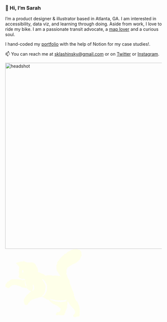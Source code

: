 ### 👋 Hi, I’m Sarah

I’m a product designer & illustrator based in Atlanta, GA. I am interested in accessibility, data viz, and learning through doing. Aside from work, I love to ride my bike. I am a passionate transit advocate, a [map lover](https://sarahlashinsky.com/storymap/) and a curious soul.

I hand-coded my [portfolio](https://sarahlashinsky.com/) with the help of Notion for my case studies!.

📫 You can reach me at sklashinsky@gmail.com or on [Twitter](https://twitter.com/SarahLashinsky) or [Instagram](https://www.instagram.com/sarahlashinsky/).

<img src="https://images.squarespace-cdn.com/content/v1/671917ee2ac0f92a90b9d47a/9c47e0fd-a1b6-4c53-b759-294a10ffe962/headshot2024.jpg" alt="headshot" width="600"/>

<svg width="246" height="221" viewBox="0 0 246 221" fill="none" xmlns="http://www.w3.org/2000/svg">
<path d="M225.354 221H224.396C223.249 220.505 222.599 218.656 220.753 219.826C220.077 218.774 219.18 217.819 218.815 216.693C218.354 215.269 219.545 214.178 220.213 213.03C220.569 212.421 221.03 211.869 221.443 211.291C221.676 210.966 221.896 210.629 222.151 210.322C222.41 210.011 222.656 209.639 222.994 209.455C224.084 208.863 224.576 207.952 224.712 206.769C224.721 206.681 225.016 206.62 225.081 206.589C224.919 205.753 224.752 205.038 224.646 204.315C224.572 203.798 224.37 202.948 224.589 202.804C226.044 201.853 224.712 200.845 224.352 200.604C222.731 199.531 223.513 198.063 223.24 196.832C222.792 196.24 222.463 195.557 222.019 194.957C221.83 194.703 221.399 194.637 221.092 194.462C220.701 194.234 220.248 194.05 219.958 193.73C219.523 193.248 219.272 192.595 218.815 192.139C218.038 191.368 217.137 190.724 216.337 189.971C216.087 189.734 215.955 189.344 215.832 189.002C215.371 187.719 215.032 186.356 213.253 186.281C212.985 186.268 212.607 185.913 212.501 185.633C212.202 184.836 212 184.043 211.064 183.674C210.858 183.591 210.902 182.96 210.774 182.605C210.625 182.189 210.915 181.655 210.076 181.427C209.43 181.256 208.942 180.428 208.432 179.854C208.028 179.394 207.694 178.872 207.325 178.377C207.039 178.066 206.991 177.514 206.688 177.194C205.708 176.156 204.601 175.266 204.188 173.768C203.99 173.049 203.493 172.182 202.883 171.866C201.859 171.336 201.657 170.491 201.349 169.597C201.288 169.422 201.041 169.312 200.883 169.172C200.778 169.365 200.541 169.606 200.589 169.746C200.853 170.513 200.527 170.924 199.859 171.222C199.627 171.328 199.429 171.512 199.218 171.656C199.407 171.963 199.499 172.318 199.706 172.41C200.602 172.813 200.844 173.391 200.396 174.268C200.347 174.364 200.338 174.539 200.396 174.618C201.279 175.823 200.317 176.603 199.939 177.124C200.202 177.97 200.558 178.557 200.505 179.109C200.453 179.674 199.925 180.178 199.732 180.752C199.495 181.44 199.051 182.338 199.301 182.842C199.644 183.53 199.446 183.898 199.152 184.362C198.59 185.247 198.361 186.067 199.394 186.803C199.534 186.904 199.622 187.228 199.578 187.416C199.31 188.643 198.787 189.861 198.774 191.088C198.761 192.231 198.357 193.077 197.614 193.721C196.744 194.47 195.896 195.101 196.01 196.416C196.028 196.609 195.637 196.841 195.4 197.09C196.129 197.625 196.322 198.33 195.795 199.049C195.347 199.662 194.754 200.166 194.174 200.766C194.314 200.981 194.49 201.248 194.644 201.481C194.143 201.638 193.712 201.779 193.159 201.958C194.174 203.054 192.666 204.767 193.967 205.38C193.686 205.818 193.479 206.502 193.022 206.782C192.24 207.264 192.157 208.666 190.856 208.408C190.856 208.706 190.847 209.004 190.86 209.297C190.904 210.165 191.159 211.098 190.922 211.882C190.795 212.316 189.845 212.504 189.265 212.802C189.151 213.148 188.936 213.429 188.677 213.661C188.347 213.955 187.978 214.209 187.591 214.507C187.407 214.139 187.262 213.841 187.108 213.534C186.66 213.626 186.282 213.762 185.895 213.775C185.232 213.797 184.753 213.823 184.278 214.546C183.997 214.971 182.767 215.116 182.134 214.897C180.855 214.459 179.726 213.595 178.25 213.775C177.705 213.841 177.142 213.692 176.589 213.718C176.193 213.736 175.806 213.876 175.415 213.963C174.98 214.034 174.264 214.003 174.075 213.674C173.702 213.026 173.403 213.091 172.774 213.227C171.469 213.516 170.121 213.617 168.785 213.784C168.086 213.871 167.383 214.003 166.684 213.985C165.951 213.963 165.221 213.779 164.202 213.626C163.204 212.307 163.261 212.312 163.354 211.475C163.411 210.936 163.261 210.375 163.209 209.827C163.072 209.792 162.941 209.757 162.804 209.718C163.103 209.424 163.424 209.157 163.688 208.837C164.057 208.386 164.641 207.917 164.676 207.426C164.751 206.357 165.291 205.801 166.214 205.88C167.124 205.954 167.396 205.477 167.695 204.854C167.862 204.508 167.862 204.149 168.547 204.276C169.233 204.403 170.011 204.044 170.762 203.899C170.969 203.965 171.267 204.175 171.5 204.118C172.709 203.825 174.277 204.289 174.87 202.598C174.928 202.436 175.27 202.265 175.472 202.274C176.408 202.313 176.452 201.647 176.545 201.012C176.615 200.508 176.567 199.969 176.729 199.505C177.34 197.791 178.034 196.109 178.658 194.4C179.062 193.296 178.54 192.437 177.485 191.771C176.848 191.368 175.538 191.636 175.719 190.61C175.226 190.264 174.91 190.036 174.585 189.822C173.46 189.086 173.223 187.14 171.724 187.443C170.99 186.676 170.52 186.01 169.892 185.572C168.574 184.656 167.168 183.858 165.801 183.008C165.467 182.798 165.16 182.509 164.799 182.382C163.758 182.018 162.325 182.031 161.723 181.322C160.599 179.99 159.434 179.249 157.712 179.35C157.575 179.359 157.426 179.223 157.29 179.148C156.455 178.688 155.66 178.114 154.776 177.79C152.83 177.076 151.318 175.753 149.75 174.495C149.666 174.43 149.618 174.329 149.534 174.259C148.647 173.514 147.755 172.773 146.871 172.02C146.713 171.888 146.63 171.669 146.467 171.542C146.001 171.174 145.193 170.898 145.101 170.46C144.907 169.549 144.261 169.281 143.629 168.944C142.583 168.383 142.192 167.402 141.823 166.377C141.682 165.982 141.506 165.334 141.256 165.29C140.14 165.088 139.753 164.085 138.971 163.419C137.934 164.475 136.739 164.195 135.574 163.743C134.283 163.248 133.021 162.67 131.672 162.096C131.47 161.737 131.286 160.878 130.802 160.65C129.919 160.229 128.86 160.181 127.876 159.975C127.546 159.498 127.129 159.121 126.65 158.862C126.11 158.569 125.367 158.516 124.967 158.109C123.785 156.913 121.856 157.145 120.784 155.8C120.432 155.357 119.866 155.064 119.593 154.586C119 153.552 118.679 153.434 117.928 154.354C117.247 155.186 116.588 155.708 115.59 154.761C114.883 156.049 113.868 156.382 112.497 156.295C111.196 156.212 109.812 156.133 108.63 156.974C108.485 157.079 108.221 157.189 108.103 157.127C107.061 156.606 106.389 156.347 105.642 157.815C105.163 158.753 103.55 158.915 102.311 159.016C101.015 159.121 99.4991 158.564 98.7258 160.251C98.6599 160.391 98.137 160.479 97.948 160.374C97.1703 159.936 96.643 160.028 96.2387 160.865C96.0718 161.211 95.7422 161.482 95.5137 161.754C94.4196 161.163 89.7355 162.582 89.239 163.41C88.6502 163.41 88.1712 163.397 87.6967 163.41C87.1342 163.428 86.5762 163.476 86.1939 163.498C85.9347 164.068 85.8336 164.716 85.4557 165.023C84.7922 165.562 83.9574 165.895 83.1005 166.368C82.2261 165.794 81.4132 165.873 81.3956 166.714C81.378 167.643 81.1056 168.151 80.1697 168.379C79.783 168.471 79.3524 168.799 79.1502 169.146C78.5746 170.114 78.1001 171.139 77.6035 172.147C77.3311 172.699 77.2564 173.334 76.3644 173.365C75.8723 173.382 75.1824 173.698 74.9451 174.092C74.3431 175.087 73.7631 176.165 73.5258 177.286C73.2754 178.474 73.0776 179.521 71.8209 180.025C71.6803 180.082 71.6496 180.362 71.5309 180.511C71.4211 180.643 71.2629 180.822 71.1223 180.822C70.1336 180.84 69.123 180.919 68.1607 180.752C67.7872 180.686 67.5675 180.787 67.2907 180.8C66.425 180.848 65.4188 181.957 64.7245 180.936C63.8985 179.722 62.1364 179.157 62.1892 177.304C62.198 176.997 61.7498 176.682 61.5257 176.362C61.3719 176.138 61.0599 175.836 61.117 175.687C61.7981 173.943 60.3129 172.743 59.8559 171.367C58.9947 168.795 60.0405 166.525 60.1723 164.133C60.2426 162.819 60.559 161.509 61.8025 160.681C61.9035 160.615 61.7673 160.251 61.8684 160.115C62.154 159.73 62.5011 159.393 62.8263 159.042C63.0548 158.801 63.3975 158.613 63.5074 158.328C63.8809 157.333 63.5469 155.975 65.0365 155.585C65.1727 155.55 65.2694 155.283 65.3441 155.107C65.6341 154.433 65.9065 153.754 66.1746 153.092C67.3873 153.355 68.3716 152.33 68.2266 151.081C68.1387 150.292 69.3647 148.373 70.0853 148.194C70.4895 148.093 70.9993 148.137 71.2849 147.9C71.8605 147.427 72.3043 146.796 72.814 146.244C73.3017 145.718 73.7456 145.131 74.3124 144.71C74.8573 144.312 75.6262 144.206 76.1315 143.777C76.6588 143.33 77.0587 142.686 77.3618 142.055C77.4893 141.792 77.23 141.345 77.1465 140.982C77.2388 141.074 77.3355 141.166 77.4278 141.258C78.5395 140.636 79.66 140.022 80.7585 139.382C82.1602 138.568 81.9624 137.139 82.0635 135.969C80.9166 135.654 79.7215 135.505 78.7152 134.992C77.8979 134.576 76.1667 134.992 76.527 133.139C76.5314 133.113 76.3952 133.069 76.3292 133.021C75.6526 132.525 74.9715 132.026 73.974 131.29C73.6621 130.939 73.0601 130.256 72.4317 129.546C72.2823 129.901 72.1637 130.195 72.0362 130.506C70.3138 129.301 69.9666 127.39 69.1845 125.607C68.2442 126.641 67.3346 127.04 66.3591 125.866C65.8846 126.207 65.4583 126.483 65.0673 126.803C64.5356 127.237 64.1006 127.312 63.7359 126.606C63.5733 126.295 63.3712 125.984 63.1207 125.747C62.1408 124.814 61.2752 124.902 60.805 126.002C60.1811 125.888 59.5395 125.769 58.8585 125.647C58.7178 125.322 58.5553 124.937 58.4322 124.648C57.3513 124.696 56.3626 124.744 55.2553 124.797C55.1894 124.718 54.9082 124.28 54.8379 124.31C53.7789 124.779 53.2472 124.1 52.6848 123.421C52.6057 123.329 52.3728 123.285 52.241 123.324C51.1732 123.622 50.7426 122.952 50.3735 122.128C49.0333 122.571 48.8092 121.099 47.8689 120.669C46.7704 121.695 45.7334 120.814 45.1973 120.1C44.3273 118.943 43.5495 119.175 42.5697 119.727C42.4291 119.543 42.3456 119.342 42.1918 119.245C41.6162 118.886 41.2383 117.799 40.4869 118.229C39.6169 118.728 39.0325 118.343 38.6194 117.891C37.6439 116.836 36.3565 117.19 35.2184 116.967C33.9881 116.726 32.7138 116.717 31.4659 116.56C31.3297 116.542 31.255 116.191 31.1231 116.021C30.7101 115.486 29.7917 115.499 29.5017 116.043C29.6336 116.305 29.7698 116.573 29.9192 116.866C29.5633 117.125 29.2601 117.348 28.9613 117.563C28.2319 117.094 27.5596 116.66 26.9136 116.244C26.3512 116.665 25.8547 117.296 25.2395 117.445C24.3167 117.664 23.2973 117.445 22.3482 117.598C21.7418 117.694 21.0124 117.992 20.6609 118.448C20.1731 119.083 19.9842 119.951 19.7337 120.569C18.9428 120.477 18.4287 120.415 17.9146 120.354C17.9761 120.731 18.0332 121.107 18.1211 121.66C14.9135 122.321 13.5337 125.322 11.1565 127C9.96574 126.878 8.731 126.764 7.50067 126.611C7.24142 126.58 6.96898 126.431 6.75807 126.264C5.90123 125.572 5.09711 124.81 4.20512 124.166C3.79208 123.868 3.19889 123.574 2.73312 123.631C1.81476 123.745 1.54232 123.215 1.182 122.597C0.843661 122.019 0.395466 121.506 0 120.967C0 120.888 0 120.81 0 120.731C0.149398 120.569 0.369119 120.433 0.430636 120.244C0.637157 119.587 0.795326 118.912 0.9623 118.242C0.988665 118.128 1.01504 118.005 1.00186 117.891C0.698669 115.552 1.22596 113.576 3.39663 112.27C3.63391 112.13 3.75695 111.779 3.89756 111.508C4.17878 110.964 4.30179 110.097 4.72362 109.917C5.96274 109.391 6.39336 108.366 6.67898 107.275C6.89868 106.447 7.37764 106.171 8.11145 105.974C8.93314 105.755 10.0712 105.65 10.4579 105.08C11.2005 103.976 11.8859 103.161 13.2789 102.819C14.1928 102.596 14.9706 101.785 15.7967 101.216C16.1042 101.005 16.4953 100.799 16.6359 100.493C17.1281 99.4325 17.8531 98.8629 19.0614 98.7972C20.0677 98.7402 21.0915 98.5869 22.0582 98.3064C22.7129 98.118 23.2841 97.6448 23.9257 97.2768C24.3123 98.4861 24.9583 98.8278 25.881 98.324C26.6544 97.9033 27.3135 97.7193 27.6738 98.2188C28.2626 98.1224 28.6273 97.9997 28.9832 98.0129C30.8243 98.083 32.6391 98.5387 34.489 97.7281C35.0075 97.5003 35.6183 96.5845 36.4663 97.3031C37.4242 98.1137 38.4041 98.3196 39.3181 97.1936C39.3576 97.1454 39.5641 97.176 39.6476 97.233C40.3111 97.7149 41.4228 97.2856 41.8447 98.3371C41.9062 98.4948 42.5433 98.4072 42.908 98.4686C43.4836 98.5649 44.0505 98.7095 44.6305 98.8015C45.0259 98.8629 45.4434 98.9505 45.8301 98.8892C46.6737 98.7621 47.9172 98.1224 48.26 98.451C48.9982 99.1608 49.8287 99.117 50.6152 99.3098C52.0037 99.6559 53.4318 99.8531 54.8291 100.112C54.6929 100.502 54.5391 100.94 54.3721 101.417C54.9829 101.785 55.5366 102.114 56.2001 102.513C56.1605 101.917 56.1341 101.509 56.121 101.251C57.9093 100.015 59.6714 100.006 61.5125 100.826C62.1013 101.089 62.7868 101.128 63.5953 101.308V96.7335C62.7868 96.843 62.1452 97.0008 61.5037 96.9964C60.6776 96.9876 59.8515 96.751 59.0298 96.7905C56.9075 96.8912 54.794 97.084 52.6848 97.2417C52.0521 95.8966 51.9466 95.8616 49.754 96.234C49.5211 94.8407 49.8814 94.8363 45.6147 94.3106C45.4302 92.0234 43.4968 90.8186 42.183 89.1974C44.134 86.5379 44.8766 83.5059 45.6411 80.141C44.9205 80.5002 44.4635 80.7325 43.8835 81.0216C43.8615 79.4706 42.8026 77.959 44.2262 76.5701C44.3009 76.5 44.3405 76.351 44.3273 76.2459C44.2043 75.1724 44.0197 74.099 43.945 73.0211C43.8703 71.9477 43.6287 70.7735 43.9582 69.8139C44.4723 68.3111 44.4196 66.909 44.1164 65.4325C44.0724 65.209 44.2262 64.9417 44.2878 64.6964C44.4811 63.9209 44.6788 63.1497 44.859 62.3742C45.0084 61.7302 45.2017 61.0817 45.2501 60.4245C45.3072 59.6796 45.2237 58.926 45.1973 58.1724C43.967 58.3652 43.6242 57.6817 43.5891 56.617C43.5891 56.4724 43.2508 56.341 43.0706 56.1964C42.8685 56.0387 42.5653 55.916 42.4862 55.7101C41.9853 54.3781 41.4931 53.068 39.9508 52.5642C39.7926 52.5116 39.6257 52.2969 39.5817 52.1304C39.34 51.1051 38.5711 50.6057 37.7274 50.1369C37.5077 50.0142 37.2529 49.7513 37.2177 49.5191C37.1386 49.0459 36.9672 48.5814 36.664 48.2003C36.1236 47.5255 35.2492 47.5912 34.8977 46.7106C34.4978 45.7028 37.8768 43.5647 37.7758 44.0686C38.8699 44.2657 40.3595 43.8451 41.4184 43.5033C42.1566 43.2667 42.9827 43.2317 43.6945 42.982C44.2438 42.7935 44.7228 42.3773 45.2764 42.2283C47.3109 41.685 49.3541 41.1856 51.4808 41.1374C52.2893 41.1198 53.2429 41.2425 53.8712 40.8701C54.9346 40.2348 55.6552 40.5853 56.6922 41.4747C57.259 40.7781 57.8039 40.1121 58.2301 39.5951C59.0826 39.5951 59.8252 39.582 60.5678 39.6039C60.8182 39.6126 61.262 39.6696 61.2884 39.7791C61.5696 40.9402 62.6725 41.0103 63.4063 41.5843C64.4477 42.3948 64.9311 42.0399 65.5462 41.3082C66.4953 41.834 66.6931 43.4814 68.2398 42.9732C68.2925 42.9557 68.3804 43.0345 68.4507 43.0696C69.4877 43.6216 70.4764 44.0686 71.7638 43.7224C72.4185 43.5428 73.2402 43.9941 73.9916 44.1299C74.2465 44.1737 74.5409 44.1869 74.7738 44.0992C75.7756 43.7356 76.7159 43.166 77.7705 44.1255C78.0298 44.3621 78.7328 44.1562 79.2205 44.0861C80.9298 43.8539 82.6303 43.534 84.3484 43.3807C84.7439 43.3456 85.3415 44.1649 85.5743 44.0466C86.5762 43.5472 86.9101 44.2307 87.3144 44.8397C88.8391 43.7881 89.6652 43.6742 90.421 45.199C90.9307 46.2242 91.313 46.2374 92.1347 46.176C92.2973 46.1629 92.4599 46.4915 92.6576 46.5835C93.0311 46.7544 93.4353 46.9866 93.8264 46.9866C94.8854 46.9822 95.6148 47.5825 95.773 48.6253C95.8081 48.8531 96.1113 49.1335 96.353 49.2167C97.0297 49.4533 97.6141 49.6593 97.5394 50.575C97.5042 51.0175 97.5526 51.6046 97.8118 51.9157C98.7917 53.0856 99.877 54.1722 100.94 55.3113C100.694 55.4515 100.413 55.6093 99.9869 55.8502C100.791 56.6214 101.657 57.3443 101.099 58.5536C101.09 58.5711 101.213 58.6412 101.27 58.6938C102.004 59.3817 102.07 60.7093 103.379 60.8626C103.489 60.8758 103.599 61.1474 103.656 61.3139C104.135 62.7335 104.732 64.1268 105.044 65.5814C105.528 67.8335 105.813 70.1294 106.174 72.3595C105.598 72.6838 105.058 72.9817 104.302 73.4067C105.532 74.2435 106.503 74.9008 107.672 75.6938C107.663 75.6938 107.984 75.5668 108.116 75.5098C108.713 75.7508 109.162 75.9436 109.623 76.11C110.045 76.2634 110.546 76.2984 110.884 76.5526C111.31 76.8724 111.605 77.3631 111.723 77.5077C112.413 77.5077 112.866 77.3763 113.173 77.5296C114.347 78.1255 115.428 78.901 116.623 79.4356C117.423 79.7948 118.363 79.8299 119.224 80.0665C119.914 80.2549 120.577 80.5222 121.439 80.8201C122.23 81.3415 123.218 81.9943 124.251 82.6778C124.356 82.6121 124.55 82.4894 124.809 82.3273C125.398 83.1072 125.973 83.874 126.549 84.6363C126.698 84.943 127.16 84.9343 127.533 85.1139C128.188 85.4294 129.049 85.5039 129.265 86.424C129.317 86.6562 129.48 86.8621 129.59 87.0768C129.818 86.9015 130.108 86.7701 130.258 86.5466C130.684 85.9113 131.062 85.6616 131.765 86.2794C132.011 86.4984 132.89 86.4941 132.964 86.3407C133.527 85.1972 134.406 85.5214 135.315 85.6397C135.702 85.6923 136.119 85.4381 136.528 85.3417C137.117 85.2015 137.701 85.0438 138.299 84.9562C139.142 84.8291 139.999 84.759 141.067 84.6363C141.607 84.9606 142.372 85.425 143.15 85.8631C143.273 85.9332 143.519 85.9551 143.611 85.8807C144.877 84.8379 146.327 85.4732 147.689 85.4469C148.686 85.4294 149.675 85.4557 150.602 86.1041C151.411 86.6693 152.417 86.9541 153.291 87.3397C153.634 86.9673 153.915 86.6606 154.069 86.4941C154.684 86.7131 155.198 87.0987 155.567 86.9892C156.424 86.7438 157.079 85.758 158.169 86.3276C158.186 86.3363 158.292 86.091 158.371 86.0778C159.061 85.9858 160.146 85.6222 160.361 85.9113C160.867 86.5773 161.152 86.3626 161.798 86.275C162.615 86.1655 163.714 85.9814 164.074 86.7219C165.669 86.5466 167.115 86.3933 168.626 86.2268C168.706 86.4984 168.719 86.6956 168.807 86.849C169.246 87.6069 172.805 88.01 173.412 87.3791C173.671 87.1119 173.926 86.8402 174.145 86.608C175.762 87.6332 177.296 88.6059 179.014 89.6969C178.32 88.4307 177.788 87.2915 177.098 86.2531C176.241 84.9649 175.341 83.6856 174.295 82.5508C173.205 81.3678 173.21 79.4093 171.469 78.6951C171.254 78.6075 171.171 78.1781 171.048 77.8977C170.872 77.5077 170.828 76.9776 170.538 76.7322C169.215 75.6237 169.268 73.468 167.444 72.7582C167.33 72.7144 167.26 72.5085 167.203 72.3639C166.966 71.7549 166.803 71.1108 166.495 70.5412C165.74 69.1479 164.9 67.8686 165.436 66.0897C165.656 65.358 165.423 64.1925 164.936 63.6098C163.771 62.2209 163.661 62.2778 165.067 61.4848C165.019 60.8407 164.957 60.2624 164.944 59.684C164.94 59.4036 165.111 59.1013 165.054 58.8384C164.777 57.4845 164.448 56.1438 164.158 54.7899C164.131 54.6716 164.246 54.4438 164.355 54.3868C165.195 53.9399 165.173 53.2126 165.094 52.4196C165.067 52.1392 165.16 51.7361 165.353 51.5696C166.434 50.6451 167.053 49.576 166.763 48.1082C166.741 47.9943 166.851 47.784 166.957 47.7314C167.831 47.2933 167.304 46.6887 167.273 46.0665C167.225 45.1552 166.561 44.2 167.572 43.2667C168.253 42.6402 168.912 41.6807 168.996 40.8131C169.075 39.9719 169.382 39.7879 169.989 39.56C170.283 39.4505 170.758 39.1964 170.753 39.0211C170.705 37.4876 171.579 37.9784 172.291 38.2675C172.515 37.4876 172.502 36.4536 172.985 36.09C174.097 35.2575 174.752 34.368 174.638 32.966C174.563 32.059 174.993 31.691 175.907 31.6691C176.378 31.6603 176.927 31.507 177.283 31.2265C177.801 30.8191 178.267 30.2889 178.592 29.7193C179.128 28.7948 179.533 27.7959 180.073 26.6611C180.104 26.6611 180.556 26.7443 180.772 26.5603C182.099 25.4036 184.05 24.8997 184.647 22.9894C184.915 22.135 185.75 22.1876 186.273 21.7758C187.367 20.9214 188.365 19.9443 189.375 18.9848C189.63 18.7438 189.766 18.3845 189.977 18.091C190.562 17.2673 190.817 16.1281 192.187 16.1018C192.908 16.0887 193.646 15.9046 194.327 15.6637C194.982 15.4358 195.575 15.0283 196.204 14.7173C196.48 14.5771 196.863 14.5508 197.052 14.3405C197.619 13.7139 198.115 13.026 198.686 12.3075C198.546 12.1979 198.295 12.0095 197.728 11.5758C198.695 11.3961 199.363 11.3085 200.004 11.1332C200.321 11.0456 200.69 10.8572 200.87 10.5987C201.696 9.41572 202.887 9.13969 204.254 9.20979C203.647 8.03119 204.856 7.84717 205.242 7.25129C205.374 7.04974 205.893 6.94459 206.174 7.01907C207.923 7.47474 208.687 7.14613 209.786 5.58195C210.177 5.02551 210.651 4.58299 211.495 4.39897C212.883 4.10103 214.189 3.4 215.533 2.87423C215.704 2.8085 215.946 2.6902 216.074 2.75592C216.917 3.19407 217.717 2.50618 217.849 2.125C218.402 0.547676 219.62 0.731702 220.797 0.644073C220.951 1.06031 221.083 1.40644 221.157 1.60361C222.129 1.4634 222.972 1.30567 223.82 1.23118C224.233 1.19613 224.725 1.4634 225.073 1.3232C225.912 0.985827 226.685 0.48634 227.582 0C227.74 0.184021 227.982 0.473196 228.28 0.828092C229.467 -0.0306704 230.917 1.89717 232.195 0.350517C233.856 2.79098 236.568 2.38788 238.496 2.78221C239.463 3.62783 240.127 4.20618 240.79 4.78453C241.256 5.19201 242.038 5.53814 242.126 6.01134C242.306 6.98402 242.724 7.31701 243.523 7.17242C243.607 9.31056 244.828 10.8134 245.918 12.1366C245.615 13.1005 245.114 13.9549 245.14 14.7917C245.18 16.0273 245.672 17.241 245.826 18.4853C245.975 19.6814 246.054 20.9126 245.958 22.1088C245.852 23.3969 245.861 24.834 244.147 25.3423C243.721 25.4693 243.066 26.2711 243.137 26.3894C244.108 28.0106 242.658 28.3392 241.84 28.9876C241.963 29.3513 242.28 29.7807 242.179 30.0611C241.753 31.2485 241.274 32.4358 240.667 33.5443C240.193 34.4162 239.533 35.1874 238.91 35.9716C238.598 36.3616 238.237 36.7997 237.802 36.9881C237.13 37.2773 236.37 37.3737 235.645 37.5534C235.777 37.641 235.904 37.733 236.036 37.8206C235.799 38.6794 235.719 39.6345 235.267 40.3619C235.034 40.7343 234.063 40.9621 233.571 40.8C232.709 40.5196 232.393 41.0541 232.015 41.4966C231.475 42.132 231.04 42.8549 230.534 43.5165C229.607 44.7301 229.018 44.8441 228.144 43.9546C227.358 44.5417 226.378 44.9755 226.589 46.1366C225.881 46.3075 225.169 46.417 224.506 46.6624C223.605 46.9997 222.731 47.4291 221.865 47.8497C221.553 47.9987 221.303 48.2616 221.004 48.4456C220.696 48.634 220.384 48.8794 220.041 48.9451C218.974 49.151 217.888 49.2737 216.812 49.449C216.68 49.4709 216.557 49.6067 216.456 49.7119C215.313 50.9168 214.175 52.1216 212.998 53.366C212.602 53.0593 212.268 52.8052 211.877 52.5028C210.581 54.3255 208.41 54.9345 207.14 56.4899C206.635 56.1351 206.319 55.9116 206.002 55.6881C205.734 56.0868 205.172 56.5644 205.251 56.8755C205.559 58.0629 204.627 58.2294 203.994 58.6456C203.735 58.8165 203.397 58.8603 203.137 59.0268C201.643 59.9907 199.851 60.81 199.816 62.8868C199.794 64.302 198.871 64.8497 198.146 65.7698C197.333 66.8039 197.219 68.4118 196.911 69.792C196.85 70.0637 197.355 70.4273 197.482 70.7866C197.623 71.1765 197.829 71.7198 197.667 72.0134C197.017 73.2008 197.517 74.283 197.75 75.4178C197.834 75.8121 197.614 76.2765 197.491 76.6972C197.232 77.591 196.01 78.2175 196.955 79.4618C197.302 79.9175 197.302 80.8858 197.074 81.4685C196.74 82.3317 196.656 82.7479 197.68 83.1116C199.165 83.6374 199.279 84.1588 198.888 85.7405C198.743 86.3363 198.783 87.0637 198.994 87.6376C199.345 88.6059 199.895 89.5041 200.369 90.4242C200.716 91.0902 201.085 91.7474 201.485 92.4835C201.415 92.6106 201.103 92.9567 201.178 93.0969C201.872 94.4157 202.619 95.7126 203.379 96.9964C203.625 97.4126 203.968 97.7763 204.276 98.1531C204.728 98.7095 205.093 99.4281 205.677 99.7655C206.451 100.212 207.76 102.53 207.255 103.284C206.525 104.37 207.097 105.146 207.514 106.075C207.931 107.004 208.169 108.016 208.472 108.997C208.489 109.05 208.388 109.129 208.362 109.199C208.098 109.952 207.839 110.71 207.69 111.153C208.287 112.134 208.894 112.87 209.188 113.712C209.412 114.356 208.656 115.241 209.909 115.692C210.269 115.823 210.186 116.971 210.454 117.594C211.179 119.272 212.29 120.783 212.615 122.637C212.708 123.154 212.848 123.666 213.028 124.157C213.472 125.349 213.938 126.532 214.43 127.702C214.817 128.617 215.291 129.494 215.656 130.414C215.946 131.145 216.126 131.916 216.372 132.718C216.372 133.148 216.197 133.765 216.408 134.195C217.014 135.452 217.77 136.64 218.486 137.849C218.591 138.029 218.921 138.164 218.917 138.309C218.851 139.658 219.312 140.78 220.182 141.805C220.402 142.064 220.353 142.577 220.375 142.975C220.402 143.483 220.208 144.075 220.411 144.478C220.731 145.122 221.303 145.644 221.742 146.187C220.709 147.677 220.564 150.524 221.698 151.773C222.981 153.184 223.122 154.967 223.341 156.575C223.5 157.728 223.913 158.043 224.572 158.297C225.49 159.239 223.565 160.317 225.191 161.417C226.25 162.135 226.545 163.954 227.235 165.251C227.533 165.811 227.876 166.596 228.364 166.753C229.436 167.095 229.493 167.928 229.761 168.716C229.845 168.957 229.937 169.299 230.121 169.382C230.868 169.711 231.655 169.952 232.441 170.232C232.565 171.463 232.204 172.791 233.435 173.654C233.861 173.952 234.388 174.259 234.581 174.688C234.827 175.236 234.726 175.928 234.88 176.528C235.131 177.501 235.236 178.662 235.851 179.341C236.335 179.876 236.449 180.305 236.559 180.914C236.691 181.62 236.827 182.404 237.235 182.956C237.965 183.951 238.29 185.234 238.312 186.207C238.343 187.613 238.611 188.533 239.762 189.248C239.81 189.278 239.81 189.383 239.832 189.449C239.542 189.607 239.248 189.769 239.12 189.839C239.309 191.101 239.424 192.214 239.661 193.305C239.753 193.726 240.338 194.08 240.338 194.47C240.346 195.605 240.324 196.779 240.043 197.87C239.678 199.29 239.037 200.635 240.25 201.971C240.368 202.098 240.241 202.611 240.07 202.813C239.221 203.812 239.125 204.767 240.14 205.691C239.788 206.081 239.494 206.401 239.182 206.743C239.731 207.308 239.885 207.803 239.441 208.583C239.134 209.131 239.019 210.138 239.323 210.612C240.215 211.996 239.138 213.302 239.41 214.616C239.424 214.673 239.34 214.748 239.305 214.818C239.059 215.335 238.813 215.852 238.567 216.373C237.908 217.035 237.064 217.701 236.128 218.178C235.57 218.463 234.854 218.608 234.225 218.56C233.162 218.485 232.116 218.174 231.053 218.043C230.829 218.016 230.464 218.275 230.328 218.498C229.761 219.436 229.023 219.927 227.88 220.054C227.01 220.15 226.18 220.628 225.332 220.934L225.354 221ZM133.663 136.609C133.298 135.286 133.32 135.303 134.23 134.142C134.436 133.879 134.625 133.323 134.489 133.113C133.219 131.132 134.34 129.196 134.489 127.237C134.59 125.87 134.581 124.494 134.546 123.123C134.511 121.909 133.514 120.569 134.994 119.793C134.696 118.869 134.41 118.089 134.195 117.291C134.054 116.765 134.151 116.139 133.909 115.679C132.942 113.834 131.888 112.038 130.86 110.224C130.301 109.238 129.502 108.314 129.216 107.253C128.561 104.844 126.496 103.371 125.477 101.229C125.442 101.15 125.27 101.141 125.16 101.093C124.097 100.659 123.007 100.269 122.572 99.0294C122.493 98.8059 122.19 98.6482 121.966 98.4861C121.597 98.2188 121.206 97.9734 120.894 97.7675C120.384 97.9866 119.76 98.1443 119.281 98.4992C118.895 98.784 118.38 99.3536 118.442 99.7041C118.609 100.637 119.259 101.352 120.204 101.676C121.399 102.088 122.199 102.714 122.357 104.125C122.48 105.212 124.075 105.593 123.983 106.903C125.569 107.096 125.059 108.27 125.042 108.958C127.081 110.973 127.735 113.273 127.599 115.622C128.254 116.029 128.755 116.336 129.251 116.643C129.146 116.673 129.04 116.708 128.935 116.739C128.988 117.502 128.926 118.299 129.128 119.018C129.379 119.903 129.831 120.739 130.24 121.576C130.697 122.51 130.108 123.013 129.511 123.539C129.344 123.688 129.181 123.846 129.018 123.999C129.972 124.954 129.972 125.844 129.511 127.084C128.931 128.644 128.491 130.287 129.62 131.868C129.704 131.982 129.489 132.486 129.291 132.591C127.784 133.411 127.287 134.835 128.28 136.276C128.834 137.082 128.364 137.393 127.959 137.862C127.823 138.02 127.608 138.213 127.617 138.379C127.713 140.246 126.096 141.451 125.784 143.159C125.565 144.338 124.036 144.758 124.022 146.121C124.018 146.52 123.737 147.024 123.425 147.287C122.713 147.887 121.716 148.229 121.171 148.934C120.432 149.889 119.822 150.901 118.736 151.537C118.574 151.633 118.565 152.43 118.71 152.514C119.272 152.834 119.945 153.223 120.542 153.18C122.282 153.044 123.359 151.664 124.629 150.678C125.266 150.183 125.776 149.53 126.356 148.965C126.712 148.614 127.129 148.321 127.459 147.948C127.771 147.598 127.981 147.16 128.276 146.791C128.522 146.485 128.873 146.257 129.093 145.937C129.721 145.013 130.31 144.057 130.925 143.094C130.855 142.774 130.543 142.235 130.697 141.924C131.207 140.903 131.927 139.987 132.472 138.979C132.753 138.458 132.832 137.827 133.079 136.99C133.096 136.977 133.395 136.793 133.681 136.613L133.663 136.609ZM156.837 168.672C158.195 168.962 159.351 169.198 160.502 169.461C160.902 169.553 161.288 169.803 161.684 169.812C162.76 169.833 163.863 169.61 164.914 169.763C166.407 169.987 167.871 170.447 169.338 170.832C170.134 171.043 170.903 171.463 171.698 171.494C172.353 171.52 173.016 171.073 173.697 170.92C174.242 170.797 174.892 170.618 175.358 170.802C176.312 171.183 177.173 171.792 178.113 172.327C178.733 171.525 179.453 171.244 180.442 171.604C180.824 171.744 181.519 171.739 181.738 171.498C182.683 170.451 183.562 170.837 184.564 171.345C184.849 171.49 185.32 171.279 185.706 171.227C185.882 171.205 186.058 171.174 186.234 171.135C186.95 170.986 187.692 170.911 188.369 170.653C188.94 170.434 189.428 170 189.696 169.829C190.39 170.302 190.904 170.815 191.52 171.012C191.854 171.117 192.412 170.745 192.772 170.464C193.33 170.035 193.752 169.426 194.327 169.019C195.123 168.458 196.45 168.646 196.603 167.174C196.639 166.837 197.39 166.574 197.869 166.236C197.684 165.68 197.478 165.04 197.276 164.431C196.727 164.484 196.221 164.519 195.72 164.589C194.978 164.698 193.875 164.576 193.563 165.01C192.609 166.333 191.796 165.509 190.869 165.18C190.592 165.08 190.21 165.194 189.903 165.281C189.463 165.408 189.05 165.632 188.615 165.772C188.061 165.947 187.416 165.96 186.95 166.258C186.286 166.688 185.794 166.889 185.403 165.908C184.041 167.367 182.903 165.965 181.576 165.842C180.776 167.599 178.913 165.987 178.069 166.67C177.226 166.508 176.681 166.359 176.123 166.311C175.617 166.263 174.914 166.543 174.624 166.298C173.346 165.215 171.922 165.237 170.643 165.903C169.83 166.328 169.545 166.087 169.066 165.614C168.451 165.005 167.871 164.703 167.137 165.592C166.588 166.258 165.406 166.087 164.856 165.465C164.681 165.268 164.377 165.093 164.123 165.08C163.279 165.031 162.431 165.08 161.583 165.045C161.302 165.031 161.02 164.882 160.748 164.777C160.401 164.641 160.067 164.484 159.72 164.348C159.298 164.181 158.876 164.019 158.445 163.875C158.16 163.778 157.857 163.651 157.567 163.66C156.793 163.686 156.024 163.857 155.255 163.827C154.618 163.8 153.757 163.774 153.414 163.384C152.918 162.823 152.478 162.806 151.903 162.915C150.497 163.182 149.262 162.88 148.133 161.978C147.882 161.776 147.355 161.697 147.056 161.815C146.366 162.087 146.023 161.956 145.505 161.382C145.206 161.049 144.31 161.241 143.686 161.202C143.712 161.706 143.536 162.416 143.8 162.679C144.674 163.533 145.628 164.379 146.705 164.944C147.75 165.491 149.183 165.211 150 166.363C150.026 166.403 150.154 166.39 150.233 166.377C151.551 166.184 152.615 166.986 153.805 167.275C154.412 167.419 155.075 167.884 155.585 167.744C156.767 167.419 156.837 168.077 156.842 168.664L156.837 168.672ZM86.3609 133.516C86.7036 133.954 86.9717 134.493 87.1255 134.462C88.637 134.169 90.3024 134.068 91.5635 133.314C92.2929 132.876 92.3412 131.338 92.7543 130.317C92.9256 129.897 93.2639 129.542 93.51 129.147C93.7077 128.832 94.0769 128.477 94.0373 128.183C93.8176 126.405 93.3299 124.639 93.2727 122.86C93.2244 121.375 92.5082 120.196 92.0907 118.877C91.8447 118.106 90.8692 117.721 91.1065 116.63C91.1856 116.275 90.2936 115.705 89.8454 115.236C89.4719 115.609 88.782 115.977 88.7732 116.354C88.7381 118.281 88.202 120.266 89.3708 122.111C89.6564 122.566 89.5861 123.289 89.5598 123.885C89.5202 124.832 89.384 125.778 89.2829 126.724C89.1994 127.548 89.1599 128.381 89.0017 129.187C88.8787 129.813 88.5228 130.392 88.4129 131.018C88.2855 131.75 88.0878 132.333 87.3276 132.653C86.998 132.788 86.7608 133.148 86.3565 133.52L86.3609 133.516ZM64.0347 115.994C64.8652 117.493 65.5462 118.772 66.2888 120.012C66.4163 120.227 66.8513 120.455 67.0666 120.398C68.1651 120.091 68.4287 119.473 68.0552 118.448C67.9102 118.054 67.9234 117.607 67.8268 117.19C67.7301 116.779 67.6246 116.367 67.462 115.981C67.1281 115.197 66.5964 114.461 66.4338 113.646C66.2273 112.629 65.9593 111.819 64.7509 111.657C65.4232 111.543 66.1306 111.639 65.5638 110.605C65.3177 110.154 65.0541 109.646 65.1464 109.002C65.2342 108.388 65.2255 107.582 64.8915 107.126C64.228 106.206 64.6059 105.457 65.0014 104.493C64.4565 104.287 63.938 104.094 63.3712 103.884V108.853C63.7051 108.774 64.039 108.699 64.373 108.62C63.3096 109.418 63.169 110.351 63.5337 111.525C63.8633 112.59 64.0259 113.703 64.3291 115.096C64.7553 114.579 64.9003 114.404 65.1288 114.128V115.924C64.8783 115.942 64.6674 115.955 64.0347 115.999V115.994ZM58.4498 71.8425C58.3971 71.3693 58.4674 70.5675 58.1906 69.9103C57.9489 69.3407 57.3337 68.5652 56.8504 68.5433C56.2132 68.5126 55.2202 68.6528 55.0093 69.6518C54.7676 70.7997 54.5567 71.9477 54.337 73.1C54.3326 73.1307 54.3765 73.1701 54.3897 73.2051C54.8687 74.5327 54.7896 76.1407 56.266 76.96C56.6878 77.1923 57.2854 77.5997 57.5754 77.4595C57.9797 77.2624 58.3707 76.6446 58.4103 76.1758C58.5201 74.8263 58.4498 73.468 58.4498 71.8425ZM70.116 124.109C70.0853 122.58 69.3251 121.721 68.3364 121.844C67.9542 123.294 69.3647 123.342 70.116 124.109Z" fill="#FEFFE9"></path>
</svg>

<!---
slashinsky/slashinsky is a ✨ special ✨ repository because its `README.md` (this file) appears on your GitHub profile.
You can click the Preview link to take a look at your changes.
--->
